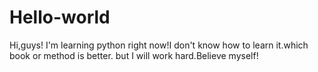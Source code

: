 # Hello-world
Hi,guys!
I'm learning python right now!I don't know how to learn it.which book or method is better.
but I will work hard.Believe myself!
